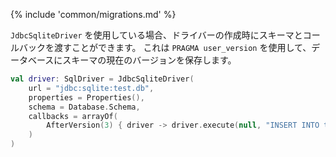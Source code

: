 {% include 'common/migrations.md' %}

`JdbcSqliteDriver` を使用している場合、ドライバーの作成時にスキーマとコールバックを渡すことができます。
これは `PRAGMA user_version` を使用して、データベースにスキーマの現在のバージョンを保存します。

```kotlin
val driver: SqlDriver = JdbcSqliteDriver(
    url = "jdbc:sqlite:test.db",
    properties = Properties(),
    schema = Database.Schema,
    callbacks = arrayOf(
        AfterVersion(3) { driver -> driver.execute(null, "INSERT INTO test (value) VALUES('hello')", 0) }
    )
)
```